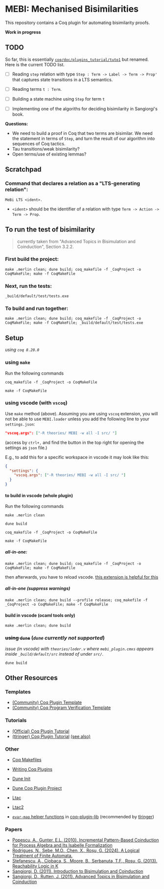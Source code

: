 # MEBI: Mechanised Bisimilarities

This repository contains a Coq plugin for automating bisimilarity proofs.

**Work in progress**

## TODO

So far, this is essentially
[`coq/doc/plugins_tutorial/tuto1`](https://github.com/coq/coq/tree/master/doc/plugin_tutorial/tuto1)
but renamed. Here is the current TODO list.

- [ ] Reading `step` relation with type
      `Step : Term -> Label -> Term -> Prop'`
      that captures state transitions in a LTS semantics.

- [ ] Reading terms `t : Term`.

- [ ] Building a state machine using `Step` for term `t`

- [ ] Implementing one of the algoriths for deciding
      bisimilarity in Sangiorgi's book.


**Questions:**
- We need to build a proof in Coq that two terms are bisimilar.
  We need the statement in terms of `Step`, and turn the result
  of our algorithm into sequences of Coq tactics.
- Tau transitions/weak bisimilarity?
- Open terms/use of existing lemmas?

## Scratchpad

### Command that declares a relation as a "LTS-generating relation":

```
MeBi LTS <ident>.
```

* `<ident>` should be the identifier of a relation with type
`Term -> Action -> Term -> Prop`.

## To run the test of bisimilarity
> currently taken from "Advanced Topics in Bisimulation and Coinduction", Section 3.2.2.

### First build the project:
```shell
make .merlin clean; dune build; coq_makefile -f _CoqProject -o CoqMakeFile; make -f CoqMakeFile
```

### Next, run the tests:
```shell
_build/default/test/tests.exe
```

### To build and run together:
```shell
make .merlin clean; dune build; coq_makefile -f _CoqProject -o CoqMakeFile; make -f CoqMakeFile; _build/default/test/tests.exe
```

## Setup
*using `coq 8.20.0`*

### using `make`
Run the following commands
```
coq_makefile -f _CoqProject -o CoqMakeFile
```
```
make -f CoqMakeFile
```

### using **vscode** (with `vscoq`)
Use `make` method (above).
Assuming you are using `vscoq` extension, you will not be able to use `MEBI.loader` unless you add the following line to your `settings.json`:
```json
"vscoq.args": ["-R theories/ MEBI -w all -I src/ "]
```
(access by `ctrl+,` and find the button in the top right for opening the settings as `json` file.)

E.g., to add this for a specific workspace in vscode it may look like this:
```json
{
  "settings": {
    "vscoq.args": ["-R theories/ MEBI -w all -I src/ "]
  }
}
```

#### to build in vscode (whole plugin)
Run the following commands
```
make .merlin clean
```
```
dune build
```
```
coq_makefile -f _CoqProject -o CoqMakeFile
```
```
make -f CoqMakeFile
```

##### all-in-one:
```
make .merlin clean; dune build; coq_makefile -f _CoqProject -o CoqMakeFile; make -f CoqMakeFile
```
then afterwards, you have to reload vscode. [this extension is helpful for this](https://marketplace.visualstudio.com/items?itemName=natqe.reload)

##### all-in-one (suppress warnings)
```
make .merlin clean; dune build --profile release; coq_makefile -f _CoqProject -o CoqMakeFile; make -f CoqMakeFile
```

#### build in vscode (ocaml tools only)

```
make .merlin clean; dune build
```

### ~~using `dune`~~  (*`dune` currently not supported*)
*issue (in vscode) with `theories/loder.v` where `mebi_plugin.cmxs` appears inside `_build/default/src` instead of under `src/`.*
```
dune build
```





## Other Resources

### Templates
- [(Community) Coq Plugin Template](https://github.com/coq-community/coq-plugin-template)
- [(Community) Coq Program Verification Template](https://github.com/coq-community/coq-program-verification-template)

### Tutorials
- [(Official) Coq Plugin Tutorial](https://github.com/coq/coq/tree/master/doc/plugin_tutorial)
- [(tlringer) Coq Plugin Tutorial](https://github.com/tlringer/plugin-tutorial) [(see also)](https://dependenttyp.es/classes/artifacts/14-mixed.html)

### Other
- [Coq Makefiles](https://coq.inria.fr/doc/V8.19.0/refman/practical-tools/utilities.html#coq-makefile)
- [Writing Coq Plugins](https://coq.inria.fr/doc/v8.19/refman/using/libraries/writing.html)

- [Dune Init](https://dune.readthedocs.io/en/stable/quick-start.html)
- [Dune Coq Plugin Project](https://dune.readthedocs.io/en/stable/coq.html#coq-plugin-project)

- [Ltac](https://coq.inria.fr/doc/V8.19.0/refman/proof-engine/ltac.html)
- [Ltac2](https://coq.inria.fr/doc/V8.19.0/refman/proof-engine/ltac2.html)

- [`evar-map` helper functions](https://github.com/uwplse/coq-plugin-lib/blob/master/src/coq/logicutils/contexts/stateutils.ml) in [coq-plugin-lib](https://github.com/uwplse/coq-plugin-lib) (recommended by [tlringer](https://github.com/tlringer/plugin-tutorial/blob/main/src/termutils.mli))

### Papers
- [Popescu, A., Gunter, E.L. (2010). Incremental Pattern-Based Coinduction for Process Algebra and Its Isabelle Formalization](https://doi.org/10.1007/978-3-642-12032-9_9)
- [Rodrigues, N., Sebe, M.O., Chen, X., Roşu, G. (2024). A Logical Treatment of Finite Automata.](https://doi.org/10.1007/978-3-031-57246-3_20)
- [Stefanescu, A., Ciobaca, S., Moore, B., Serbanuta, T.F., Rosu, G. (2013). Reachability Logic in K](http://hdl.handle.net/2142/46296)
- [Sangiorgi, D. (2011). Introduction to Bisimulation and Coinduction](https://doi.org/10.1017/CBO9780511777110)
- [Sangiorgi, D., Rutten, J. (2011). Advanced Topics in Bisimulation and Coinduction](https://doi.org/10.1017/CBO9780511792588)
<!-- - []()
- []()
- []()
- []()
- []() -->
